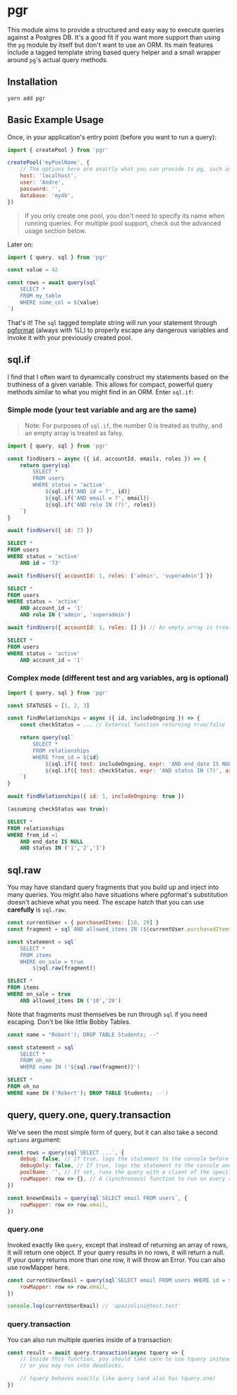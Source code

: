 # pgr

This module aims to provide a structured and easy way to execute queries against a Postgres DB. It's a good fit if you want more support than using the `pg` module by itself but don't want to use an ORM. Its main features include a tagged template string based query helper and a small wrapper around `pg`'s actual query methods.

## Installation

`yarn add pgr`

## Basic Example Usage

Once, in your application's entry point (before you want to run a query):

```js
import { createPool } from 'pgr'

createPool('myPoolName', {
    // The options here are exactly what you can provide to pg, such as
    host: 'localhost',
    user: 'Andre',
    password: '',
    database: 'mydb',
})
```

> If you only create one pool, you don't need to specify its name when running queries. For multiple pool support, check out the advanced usage section below.

Later on:

```js
import { query, sql } from 'pgr'

const value = 42

const rows = await query(sql`
    SELECT *
    FROM my_table
    WHERE some_col = ${value}
`)
```

That's it! The `sql` tagged template string will run your statement through [pgformat](https://github.com/datalanche/node-pg-format) (always with %L) to properly escape any dangerous variables and invoke it with your previously created pool.

## sql.if

I find that I often want to dynamically construct my statements based on the truthiness of a given variable. This allows for compact, powerful query methods similar to what you might find in an ORM. Enter `sql.if`:

### Simple mode (your test variable and arg are the same)

> Note: For purposes of `sql.if`, the number 0 is treated as truthy, and an empty array is treated as falsy.

```js
import { query, sql } from 'pgr'

const findUsers = async ({ id, accountId, emails, roles }) => {
    return query(sql`
        SELECT *
        FROM users
        WHERE status = 'active'
            ${sql.if('AND id = ?', id)}
            ${sql.if('AND email = ?', email)}
            ${sql.if('AND role IN (?)', roles)}
    `)
}
```

```js
await findUsers({ id: 73 })
```
```sql
SELECT *
FROM users
WHERE status = 'active'
    AND id = '73'
```

```js
await findUsers({ accountId: 1, roles: ['admin', 'superadmin'] })
```
```sql
SELECT *
FROM users
WHERE status = 'active'
    AND account_id = '1'
    AND role IN ('admin', 'superadmin')
```

```js
await findUsers({ accountId: 1, roles: [] }) // An empty array is treated as falsy
```
```sql
SELECT *
FROM users
WHERE status = 'active'
    AND account_id = '1'
```

### Complex mode (different test and arg variables, arg is optional)

```js
import { query, sql } from 'pgr'

const STATUSES = [1, 2, 3]

const findRelationships = async ({ id, includeOngoing }) => {
    const checkStatus = ... // External function returning true/false

    return query(sql`
        SELECT *
        FROM relationships
        WHERE from_id = ${id}
            ${sql.if({ test: includeOngoing, expr: 'AND end_date IS NULL' })}
            ${sql.if({ test: checkStatus, expr: 'AND status IN (?)', arg: STATUSES })}
    `)
}
```

```js
await findRelationships({ id: 1, includeOngoing: true })
```
```sql
(assuming checkStatus was true):

SELECT *
FROM relationships
WHERE from_id =1
    AND end_date IS NULL
    AND status IN ('1','2','3')
```

## sql.raw

You may have standard query fragments that you build up and inject into many queries. You might also have situations where pgformat's substitution doesn't achieve what you need. The escape hatch that you can use **carefully** is `sql.raw`.

```js
const currentUser = { purchasedItems: [10, 20] }
const fragment = sql`AND allowed_items IN (${currentUser.purchasedItems})`

const statement = sql`
    SELECT *
    FROM items
    WHERE on_sale = true
        ${sql.raw(fragment)}
```
```sql
SELECT *
FROM items
WHERE on_sale = true
    AND allowed_items IN ('10','20')
```

Note that fragments must themselves be run through `sql` if you need escaping. Don't be like little Bobby Tables.

```js
const name = "Robert'); DROP TABLE Students; --"

const statement = sql`
    SELECT *
    FROM oh_no
    WHERE name IN ('${sql.raw(fragment)}')
```
```sql
SELECT *
FROM oh_no
WHERE name IN ('Robert'); DROP TABLE Students; --')
```

## query, query.one, query.transaction

We've seen the most simple form of query, but it can also take a second `options` argument:

```js
const rows = query(sql`SELECT ...`, {
    debug: false, // If true, logs the statement to the console before running it
    debugOnly: false, // If true, logs the statement to the console and does NOT run it
    poolName: '', // If set, runs the query with a client of the specified pool name
    rowMapper: row => {}, // A (synchronous) function to run on every row in the result
})

const knownEmails = query(sql`SELECT email FROM users`, {
    rowMapper: row => row.email,
})
```

### query.one

Invoked exactly like `query`, except that instead of returning an array of rows, it will return one object. If your query results in no rows, it will return a null. If your query returns more than one row, it will throw an Error. You can also use rowMapper here.

```js
const currentUserEmail = query(sql`SELECT email FROM users WHERE id = ${currentUserId}`, {
    rowMapper: row => row.email,
})

console.log(currentUserEmail) // 'apazzolini@test.test'
```

### query.transaction

You can also run multiple queries inside of a transaction: 

```js
const result = await query.transaction(async tquery => {
    // Inside this function, you should take care to use tquery instead of query 
    // or you may run into deadlocks. 

    // tquery behaves exactly like query (and also has tquery.one)
})
```

